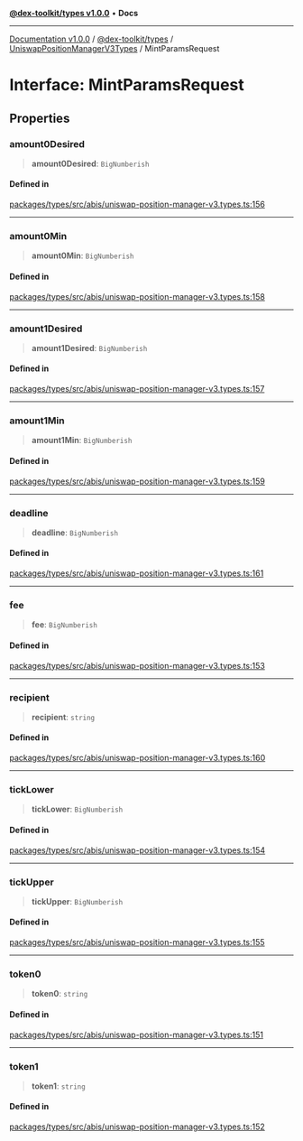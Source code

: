 [**@dex-toolkit/types v1.0.0**](../../../README.md) • **Docs**

***

[Documentation v1.0.0](../../../../../packages.md) / [@dex-toolkit/types](../../../README.md) / [UniswapPositionManagerV3Types](../README.md) / MintParamsRequest

# Interface: MintParamsRequest

## Properties

### amount0Desired

> **amount0Desired**: `BigNumberish`

#### Defined in

[packages/types/src/abis/uniswap-position-manager-v3.types.ts:156](https://github.com/niZmosis/dex-toolkit/blob/3d8b41b44787b30fbea5de3ab4737662ffb61bc8/packages/types/src/abis/uniswap-position-manager-v3.types.ts#L156)

***

### amount0Min

> **amount0Min**: `BigNumberish`

#### Defined in

[packages/types/src/abis/uniswap-position-manager-v3.types.ts:158](https://github.com/niZmosis/dex-toolkit/blob/3d8b41b44787b30fbea5de3ab4737662ffb61bc8/packages/types/src/abis/uniswap-position-manager-v3.types.ts#L158)

***

### amount1Desired

> **amount1Desired**: `BigNumberish`

#### Defined in

[packages/types/src/abis/uniswap-position-manager-v3.types.ts:157](https://github.com/niZmosis/dex-toolkit/blob/3d8b41b44787b30fbea5de3ab4737662ffb61bc8/packages/types/src/abis/uniswap-position-manager-v3.types.ts#L157)

***

### amount1Min

> **amount1Min**: `BigNumberish`

#### Defined in

[packages/types/src/abis/uniswap-position-manager-v3.types.ts:159](https://github.com/niZmosis/dex-toolkit/blob/3d8b41b44787b30fbea5de3ab4737662ffb61bc8/packages/types/src/abis/uniswap-position-manager-v3.types.ts#L159)

***

### deadline

> **deadline**: `BigNumberish`

#### Defined in

[packages/types/src/abis/uniswap-position-manager-v3.types.ts:161](https://github.com/niZmosis/dex-toolkit/blob/3d8b41b44787b30fbea5de3ab4737662ffb61bc8/packages/types/src/abis/uniswap-position-manager-v3.types.ts#L161)

***

### fee

> **fee**: `BigNumberish`

#### Defined in

[packages/types/src/abis/uniswap-position-manager-v3.types.ts:153](https://github.com/niZmosis/dex-toolkit/blob/3d8b41b44787b30fbea5de3ab4737662ffb61bc8/packages/types/src/abis/uniswap-position-manager-v3.types.ts#L153)

***

### recipient

> **recipient**: `string`

#### Defined in

[packages/types/src/abis/uniswap-position-manager-v3.types.ts:160](https://github.com/niZmosis/dex-toolkit/blob/3d8b41b44787b30fbea5de3ab4737662ffb61bc8/packages/types/src/abis/uniswap-position-manager-v3.types.ts#L160)

***

### tickLower

> **tickLower**: `BigNumberish`

#### Defined in

[packages/types/src/abis/uniswap-position-manager-v3.types.ts:154](https://github.com/niZmosis/dex-toolkit/blob/3d8b41b44787b30fbea5de3ab4737662ffb61bc8/packages/types/src/abis/uniswap-position-manager-v3.types.ts#L154)

***

### tickUpper

> **tickUpper**: `BigNumberish`

#### Defined in

[packages/types/src/abis/uniswap-position-manager-v3.types.ts:155](https://github.com/niZmosis/dex-toolkit/blob/3d8b41b44787b30fbea5de3ab4737662ffb61bc8/packages/types/src/abis/uniswap-position-manager-v3.types.ts#L155)

***

### token0

> **token0**: `string`

#### Defined in

[packages/types/src/abis/uniswap-position-manager-v3.types.ts:151](https://github.com/niZmosis/dex-toolkit/blob/3d8b41b44787b30fbea5de3ab4737662ffb61bc8/packages/types/src/abis/uniswap-position-manager-v3.types.ts#L151)

***

### token1

> **token1**: `string`

#### Defined in

[packages/types/src/abis/uniswap-position-manager-v3.types.ts:152](https://github.com/niZmosis/dex-toolkit/blob/3d8b41b44787b30fbea5de3ab4737662ffb61bc8/packages/types/src/abis/uniswap-position-manager-v3.types.ts#L152)

